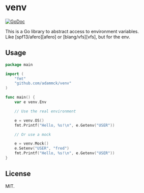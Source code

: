 # venv

[![GoDoc](https://godoc.org/github.com/georgettica/venv?status.svg)](https://godoc.org/github.com/georgettica/venv)

This is a Go library to abstract access to environment variables.  
Like [spf13/afero][afero] or [blang/vfs][vfs], but for the env.

## Usage

```go
package main

import (
	"fmt"
	"github.com/adammck/venv"
)

func main() {
	var e venv.Env

	// Use the real environment

	e = venv.OS()
	fmt.Printf("Hello, %s!\n", e.Getenv("USER"))

	// Or use a mock

	e = venv.Mock()
	e.Setenv("USER", "fred")
	fmt.Printf("Hello, %s!\n", e.Getenv("USER"))
}
```

## License

MIT.

